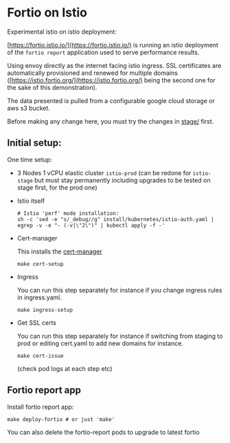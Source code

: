 # Fortio on Istio

Experimental istio on istio deployment:

[https://fortio.istio.io/](https://fortio.istio.io/) is running an istio deployment of the `fortio report` application used to serve performance results.

Using envoy directly as the internet facing istio ingress. SSL certificates are
automatically provisioned and renewed for multiple domains
([https://istio.fortio.org/](https://istio.fortio.org/) being the second one for the sake of this demonstration).

The data presented is pulled from a configurable google cloud storage or aws s3 bucket.

Before making any change here, you must try the changes in [stage/](stage/) first.

## Initial setup:

One time setup:

- 3 Nodes 1 vCPU elastic cluster `istio-prod` (can be redone for `istio-stage` but must stay permanently including upgrades to be tested on stage first, for the prod one)

- Istio itself
  ```
  # Istio 'perf' mode installation:
  sh -c 'sed -e "s/_debug//g" install/kubernetes/istio-auth.yaml | egrep -v -e "- (-v|\"2\")" | kubectl apply -f -'
  ```

- Cert-manager

  This installs the [cert-manager](https://github.com/jetstack/cert-manager)
  ```
  make cert-setup
  ```

- Ingress

  You can run this step separately for instance if you change ingress rules
  in ingress.yaml.
  ```
  make ingress-setup
  ```

- Get SSL certs

  You can run this step separately for instance if switching from staging to
  prod or editing cert.yaml to add new domains for instance.
  ```
  make cert-issue
  ```
  (check pod logs at each step etc)

## Fortio report app

Install fortio report app:
```
make deploy-fortio # or just 'make'
```

You can also delete the fortio-report pods to upgrade to latest fortio
